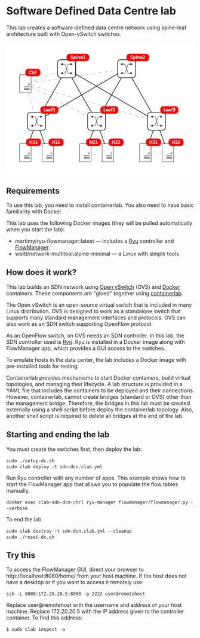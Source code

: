# Software Defined Data Centre lab

This lab creates a software-defined data centre network using spine-leaf architecture built with Open-vSwitch switches.

![](img/sddcn.png)

## Requirements

To use this lab, you need to install containerlab. You also need to have basic familiarity with Docker.

This lab uses the following Docker images (they will be pulled automatically when you start the lab):

- martimy/ryu-flowmanager:latest — includes a [Ryu](https://github.com/faucetsdn/ryu) controller and [FlowManager](https://github.com/martimy/flowmanager).
- wbitt/network-multitool:alpine-minimal — a Linux with simple tools


## How does it work?

This lab builds an SDN network using [Open vSwitch](https://www.openvswitch.org/) (OVS) and [Docker](https://www.docker.com/) containers. These components are "glued" together using [containerlab](https://containerlab.dev/).

The Open vSwitch is an open-source virtual switch that is included in many Linux distribution. OVS is designed to work as a standalone switch that supports many standard management interfaces and protocols. OVS can also work as an SDN switch supporting OpenFlow protocol.

As an OpenFlow switch, on OVS needs an SDN controller. In this lab, the SDN controller used is [Ryu](https://ryu-sdn.org/). Ryu is installed in a Docker image along with FlowManager app, which provides a GUI access to the switches.

To emulate hosts in the data center, the lab includes a Docker image with pre-installed tools for testing.

Containerlab provides mechanisms to start Docker containers, build virtual topologies, and managing their lifecycle. A lab structure is provided in a YAML file that includes the containers to be deployed and their connections. However, containerlab, cannot create bridges (standard or OVS) other than the management bridge. Therefore, the bridges in this lab must be created externally using a shell script before deploy the containerlab topology. Also, another shell script is required to delete all bridges at the end of the lab.


## Starting and ending the lab

You must create the switches first, then deploy the lab:

```
sudo ./setup-dc.sh
sudo clab deploy -t sdn-dcn.clab.yml
```

Run Ryu controller with any number of apps. This example shows how to start the FlowManager app that allows you to populate the flow tables manually.

```
docker exec clab-sdn-dcn-ctrl ryu-manager flowmanager/flowmanager.py --verbose
```

To end the lab

```
sudo clab destroy -t sdn-dcn.clab.yml --cleanup
sudo ./reset-dc.sh
```

## Try this

To access the FlowManager GUI, direct your browser to http://localhost:8080/home/ from your host machine. If the host does not have a desktop or if you want to access it remotely use:

```
ssh -L 8080:172.20.20.5:8080 -p 2222 user@remotehost
```

Replace user@remotehost with the username and address of your host machine. Replace 172.20.20.5 with the IP address given to the controller container. To find this address:

```
$ sudo clab inspect -a
```
